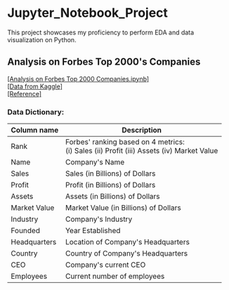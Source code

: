 # Jupyter_Notebook_Project
This project showcases my proficiency to perform EDA and data visualization on Python.

## Analysis on Forbes Top 2000's Companies
[[Analysis on Forbes Top 2000 Companies.ipynb]](https://github.com/zhi-hern/JupyNotebook_Project/blob/main/Analysis%20on%20Forbes%20Top%202000%20Companies.ipynb) <br>
[[Data from Kaggle]](https://www.kaggle.com/datasets/mohammadgharaei77/largest-2000-global-companies/data) <br>
[[Reference]](https://www.forbes.com/lists/global2000/)

### Data Dictionary:
| Column name | Description |
| -------- | ----------- |
| Rank    | Forbes' ranking based on 4 metrics: <br> (i) Sales (ii) Profit (iii) Assets (iv) Market Value|
| Name    | Company's Name |
| Sales  | Sales (in Billions) of Dollars  |
| Profit | Profit (in Billions) of Dollars | 
| Assets | Assets (in Billions) of Dollars |
| Market Value | Market Value (in Billions) of Dollars |
| Industry | Company's Industry |
| Founded | Year Established |
| Headquarters | Location of Company's Headquarters |
| Country | Country of Company's Headquarters |
| CEO | Company's current CEO |
| Employees | Current number of employees |

